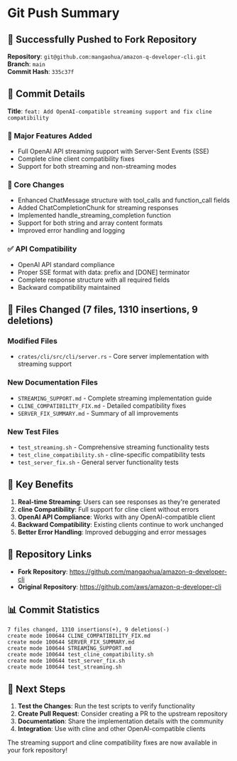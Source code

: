 # Git Push Summary

## 🎉 Successfully Pushed to Fork Repository

**Repository**: `git@github.com:mangaohua/amazon-q-developer-cli.git`  
**Branch**: `main`  
**Commit Hash**: `335c37f`

## 📝 Commit Details

**Title**: `feat: Add OpenAI-compatible streaming support and fix cline compatibility`

### 🚀 Major Features Added
- Full OpenAI API streaming support with Server-Sent Events (SSE)
- Complete cline client compatibility fixes
- Support for both streaming and non-streaming modes

### 🔧 Core Changes
- Enhanced ChatMessage structure with tool_calls and function_call fields
- Added ChatCompletionChunk for streaming responses
- Implemented handle_streaming_completion function
- Support for both string and array content formats
- Improved error handling and logging

### ✅ API Compatibility
- OpenAI API standard compliance
- Proper SSE format with data: prefix and [DONE] terminator
- Complete response structure with all required fields
- Backward compatibility maintained

## 📁 Files Changed (7 files, 1310 insertions, 9 deletions)

### Modified Files
- `crates/cli/src/cli/server.rs` - Core server implementation with streaming support

### New Documentation Files
- `STREAMING_SUPPORT.md` - Complete streaming implementation guide
- `CLINE_COMPATIBILITY_FIX.md` - Detailed compatibility fixes
- `SERVER_FIX_SUMMARY.md` - Summary of all improvements

### New Test Files
- `test_streaming.sh` - Comprehensive streaming functionality tests
- `test_cline_compatibility.sh` - cline-specific compatibility tests
- `test_server_fix.sh` - General server functionality tests

## 🎯 Key Benefits

1. **Real-time Streaming**: Users can see responses as they're generated
2. **cline Compatibility**: Full support for cline client without errors
3. **OpenAI API Compliance**: Works with any OpenAI-compatible client
4. **Backward Compatibility**: Existing clients continue to work unchanged
5. **Better Error Handling**: Improved debugging and error messages

## 🔗 Repository Links

- **Fork Repository**: https://github.com/mangaohua/amazon-q-developer-cli
- **Original Repository**: https://github.com/aws/amazon-q-developer-cli

## 📊 Commit Statistics

```
7 files changed, 1310 insertions(+), 9 deletions(-)
create mode 100644 CLINE_COMPATIBILITY_FIX.md
create mode 100644 SERVER_FIX_SUMMARY.md
create mode 100644 STREAMING_SUPPORT.md
create mode 100644 test_cline_compatibility.sh
create mode 100644 test_server_fix.sh
create mode 100644 test_streaming.sh
```

## 🚀 Next Steps

1. **Test the Changes**: Run the test scripts to verify functionality
2. **Create Pull Request**: Consider creating a PR to the upstream repository
3. **Documentation**: Share the implementation details with the community
4. **Integration**: Use with cline and other OpenAI-compatible clients

The streaming support and cline compatibility fixes are now available in your fork repository!
